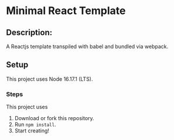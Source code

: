 # Minimal React Template
## Description:
A Reactjs template transpiled with babel and bundled via webpack.

## Setup
This project uses Node 16.17.1 (LTS).

### Steps
This project uses 
1. Download or fork this repository.
2. Run `npm install`.
3. Start creating!
